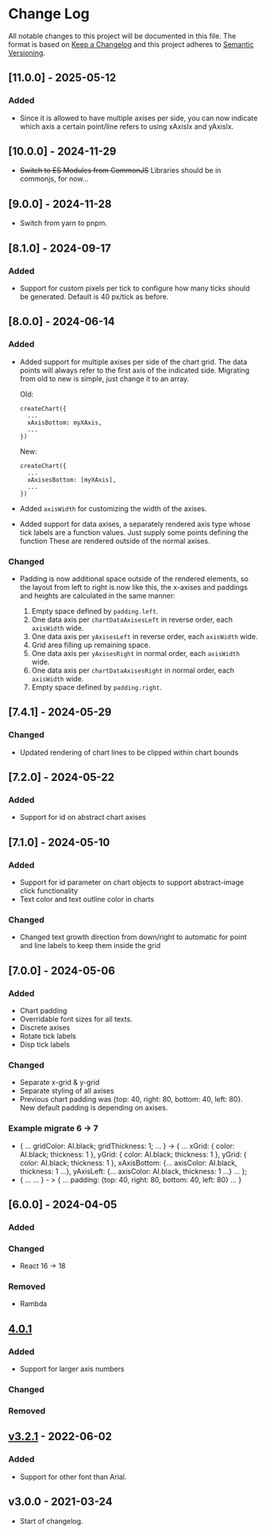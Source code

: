 # Change Log

All notable changes to this project will be documented in this file. The format is based on [Keep a Changelog](http://keepachangelog.com/) and this project adheres to [Semantic Versioning](http://semver.org/).

## [11.0.0] - 2025-05-12

### Added

- Since it is allowed to have multiple axises per side, you can now indicate which axis a certain point/line refers to using xAxisIx and yAxisIx.

## [10.0.0] - 2024-11-29

- ~~Switch to ES Modules from CommonJS~~ Libraries should be in commonjs, for now...

## [9.0.0] - 2024-11-28

- Switch from yarn to pnpm.

## [8.1.0] - 2024-09-17

### Added

- Support for custom pixels per tick to configure how many ticks should be generated. Default is 40 px/tick as before.

## [8.0.0] - 2024-06-14

### Added

- Added support for multiple axises per side of the chart grid. The data points will always refer to the first axis of the indicated side. Migrating from old to new is simple, just change it to an array.

  Old:

  ```
  createChart({
    ...
    xAxisBottom: myXAxis,
    ...
  })
  ```

  New:

  ```
  createChart({
    ...
    xAxisesBottom: [myXAxis],
    ...
  })
  ```

- Added `axisWidth` for customizing the width of the axises.
- Added support for data axises, a separately rendered axis type whose tick labels are a function values. Just supply some points defining the function These are rendered outside of the normal axises.

### Changed

- Padding is now additional space outside of the rendered elements, so the layout from left to right is now like this, the x-axises and paddings and heights are calculated in the same manner:

  1. Empty space defined by `padding.left`.
  2. One data axis per `chartDataAxisesLeft` in reverse order, each `axisWidth` wide.
  3. One data axis per `yAxisesLeft` in reverse order, each `axisWidth` wide.
  4. Grid area filling up remaining space.
  5. One data axis per `yAxisesRight` in normal order, each `axisWidth` wide.
  6. One data axis per `chartDataAxisesRight` in normal order, each `axisWidth` wide.
  7. Empty space defined by `padding.right`.

## [7.4.1] - 2024-05-29

### Changed

- Updated rendering of chart lines to be clipped within chart bounds

## [7.2.0] - 2024-05-22

### Added

- Support for id on abstract chart axises

## [7.1.0] - 2024-05-10

### Added

- Support for id parameter on chart objects to support abstract-image click functionality
- Text color and text outline color in charts

### Changed

- Changed text growth direction from down/right to automatic for point and line labels to keep them inside the grid

## [7.0.0] - 2024-05-06

### Added

- Chart padding
- Overridable font sizes for all texts.
- Discrete axises
- Rotate tick labels
- Disp tick labels

### Changed

- Separate x-grid & y-grid
- Separate styling of all axises
- Previous chart padding was {top: 40, right: 80, bottom: 40, left: 80}. New default padding is depending on axises.

### Example migrate 6 -> 7

- { ... gridColor: AI.black; gridThickness: 1; ... } ->
  { ... xGrid: { color: AI.black; thickness: 1 }, yGrid: { color: AI.black; thickness: 1 }, yGrid: { color: AI.black; thickness: 1 }, xAxisBottom: {... axisColor: AI.black, thickness: 1 ...}, yAxisLeft: {... axisColor: AI.black, thickness: 1 ...} ... };
- { ... ... } - > { ... padding: {top: 40, right: 80, bottom: 40, left: 80} ... }

## [6.0.0] - 2024-04-05

### Added

### Changed

- React 16 -> 18

### Removed

- Rambda

## [4.0.1](https://github.com/promaster-sdk/property/compare/abstract-chart@3.2.3...master)

### Added

- Support for larger axis numbers

### Changed

### Removed

## [v3.2.1](https://github.com/promaster-sdk/property/compare/abstract-chart@3.0.0...abstract-chart@3.2.1) - 2022-06-02

### Added

- Support for other font than Arial.

## v3.0.0 - 2021-03-24

- Start of changelog.

